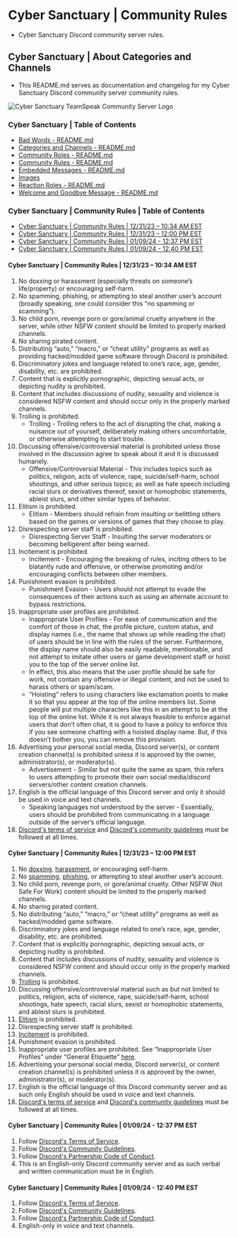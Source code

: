 <!-- omit from toc -->
# Cyber Sanctuary | Community Rules
* Cyber Sanctuary Discord community server rules.

<!-- omit from toc -->
## Cyber Sanctuary | About Categories and Channels
* This README.md serves as documentation and changelog for my Cyber Sanctuary Discord community server community rules.

![Cyber Sanctuary TeamSpeak Community Server Logo](https://forgejo.cybersanctuary.xyz/ssimon/Cyber-Sanctuary-TeamSpeak-Community-Server/raw/branch/main/Images/Server%20Icons/Cyber%20Sanctuary%20-%20Server%20Icons%20-%20512x512%20-%20Earth%20from%20Space%201%20-%20Cyber%20Sanctuary.png "Cyber Sanctuary TeamSpeak Community Server Logo")

<!-- omit from toc -->
### Cyber Sanctuary | Table of Contents
* [Bad Words - README.md](/Bad%20Words/README.md)
* [Categories and Channels - README.md](/Categories%20and%20Channels/README.md)
* [Community Roles - README.md](/Community%20Roles/README.md)
* [Community Rules - README.md](/Community%20Rules/README.md)
* [Embedded Messages - README.md](/Embedded%20Messages/README.md)
* [Images](/Images/)
* [Reaction Roles - README.md](/Reaction%20Roles/README.md)
* [Welcome and Goodbye Message - README.md](/Welcome%20and%20Goodbye%20Message/README.md)

<!-- omit from toc -->
### Cyber Sanctuary | Community Rules | Table of Contents
* [Cyber Sanctuary | Community Rules | 12/31/23 – 10:34 AM EST](#cyber-sanctuary--community-rules--123123--1034-am-est)
* [Cyber Sanctuary | Community Rules | 12/31/23 – 12:00 PM EST](#cyber-sanctuary--community-rules--123123--1200-pm-est)
* [Cyber Sanctuary | Community Rules | 01/09/24 - 12:37 PM EST](#cyber-sanctuary--community-rules--010924---1237-pm-est)
* [Cyber Sanctuary | Community Rules | 01/09/24 - 12:40 PM EST](#cyber-sanctuary--community-rules--010924---1240-pm-est)

#### Cyber Sanctuary | Community Rules | 12/31/23 – 10:34 AM EST
1. No doxxing or harassment (especially threats on someone’s life/property) or encouraging self-harm.
2. No spamming, phishing, or attempting to steal another user’s account (broadly speaking, one could consider this “no spamming or scamming”).
3. No child porn, revenge porn or gore/animal cruelty anywhere in the server, while other NSFW content should be limited to properly marked channels.
4. No sharing pirated content.
5. Distributing “auto,” “macro,” or “cheat utility” programs as well as providing hacked/modded game software through Discord is prohibited.
6. Discriminatory jokes and language related to one’s race, age, gender, disability, etc. are prohibited.
7. Content that is explicitly pornographic, depicting sexual acts, or depicting nudity is prohibited.
8. Content that includes discussions of nudity, sexuality and violence is considered NSFW content and should occur only in the properly marked channels.
9. Trolling is prohibited.
    * Trolling - Trolling refers to the act of disrupting the chat, making a nuisance out of yourself, deliberately making others uncomfortable, or otherwise attempting to start trouble.
10. Discussing offensive/controversial material is prohibited unless those involved in the discussion agree to speak about it and it is discussed humanely.
    * Offensive/Controversial Material - This includes topics such as politics, religion, acts of violence, rape, suicide/self-harm, school shootings, and other serious topics; as well as hate speech including racial slurs or derivatives thereof, sexist or homophobic statements, ableist slurs, and other similar types of behavior.
11. Elitism is prohibited.
    * Elitism - Members should refrain from insulting or belittling others based on the games or versions of games that they choose to play.
12. Disrespecting server staff is prohibited.
    * Disrespecting Server Staff - Insulting the server moderators or becoming belligerent after being warned.
13. Incitement is prohibited.
    * Incitement - Encouraging the breaking of rules, inciting others to be blatantly rude and offensive, or otherwise promoting and/or encouraging conflicts between other members.
14. Punishment evasion is prohibited.
    * Punishment Evasion - Users should not attempt to evade the consequences of their actions such as using an alternate account to bypass restrictions.
15. Inappropriate user profiles are prohibited.
    * Inappropriate User Profiles - For ease of communication and the comfort of those in chat, the profile picture, custom status, and display names (i.e., the name that shows up while reading the chat) of users should be in line with the rules of the server. Furthermore, the display name should also be easily readable, mentionable, and not attempt to imitate other users or game development staff or hoist you to the top of the server online list.
    * In effect, this also means that the user profile should be safe for work, not contain any offensive or illegal content, and not be used to harass others or spam/scam.
    * “Hoisting” refers to using characters like exclamation points to make it so that you appear at the top of the online members list. Some people will put multiple characters like this in an attempt to be at the top of the online list. While it is not always feasible to enforce against users that don’t often chat, it is good to have a policy to enforce this if you see someone chatting with a hoisted display name. But, if this doesn’t bother you, you can remove this provision.
16. Advertising your personal social media, Discord server(s), or content creation channel(s) is prohibited unless it is approved by the owner, administrator(s), or moderator(s).
    * Advertisement - Similar but not quite the same as spam, this refers to users attempting to promote their own social media/discord servers/other content creation channels.
17. English is the official language of this Discord server and only it should be used in voice and text channels.
    * Speaking languages not understood by the server - Essentially, users should be prohibited from communicating in a language outside of the server’s official language.
18. [Discord's terms of service](https://discord.com/terms) and [Discord's community guidelines](https://discord.com/guidelines) must be followed at all times.

#### Cyber Sanctuary | Community Rules | 12/31/23 – 12:00 PM EST
1. No [doxxing](https://en.wikipedia.org/wiki/Doxing), [harassment](https://en.wikipedia.org/wiki/Harassment), or encouraging self-harm.
2. No [spamming](https://en.wikipedia.org/wiki/Spamming), [phishing](https://en.wikipedia.org/wiki/Phishing), or attempting to steal another user’s account.
3. No child porn, revenge porn, or gore/animal cruelty. Other NSFW (Not Safe For Work) content should be limited to the properly marked channels.
4. No sharing pirated content.
5. No distributing “auto,” “macro,” or “cheat utility” programs as well as hacked/modded game software.
6. Discriminatory jokes and language related to one’s race, age, gender, disability, etc. are prohibited.
7. Content that is explicitly pornographic, depicting sexual acts, or depicting nudity is prohibited.
8. Content that includes discussions of nudity, sexuality and violence is considered NSFW content and should occur only in the properly marked channels.
9. [Trolling](https://en.wikipedia.org/wiki/Troll_(slang)) is prohibited.
10. Discussing offensive/controversial material such as but not limited to politics, religion, acts of violence, rape, suicide/self-harm, school shootings, hate speech, racial slurs, sexist or homophobic statements, and ableist slurs is prohibited.
11. [Elitism](https://en.wikipedia.org/wiki/Elitism) is prohibited.
12. Disrespecting server staff is prohibited.
13. [Incitement](https://en.wikipedia.org/wiki/Incitement) is prohibited.
14. Punishment evasion is prohibited.
15. Inappropriate user profiles are prohibited. See “Inappropriate User Profiles” under “General Etiquette” [here](https://discord.com/community/developing-server-rules#title-3).
16. Advertising your personal social media, Discord server(s), or content creation channel(s) is prohibited unless it is approved by the owner, administrator(s), or moderator(s).
17. English is the official language of this Discord community server and as such only English should be used in voice and text channels.
18. [Discord's terms of service](https://discord.com/terms) and [Discord's community guidelines](https://discord.com/guidelines) must be followed at all times.

#### Cyber Sanctuary | Community Rules | 01/09/24 - 12:37 PM EST
1. Follow [Discord's Terms of Service](https://discord.com/terms).
2. Follow [Discord's Community Guidelines](https://discord.com/guidelines).
3. Follow [Discord's Partnership Code of Conduct](https://support.discord.com/hc/en-us/articles/360024871991-Discord-Partnership-Code-of-Conduct).
4. This is an English-only Discord community server and as such verbal and written communication must be in English.

#### Cyber Sanctuary | Community Rules | 01/09/24 - 12:40 PM EST
1. Follow [Discord's Terms of Service](https://discord.com/terms).
2. Follow [Discord's Community Guidelines](https://discord.com/guidelines).
3. Follow [Discord's Partnership Code of Conduct](https://support.discord.com/hc/en-us/articles/360024871991-Discord-Partnership-Code-of-Conduct).
4. English-only in voice and text channels.